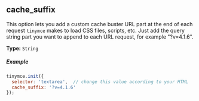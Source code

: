 ## cache_suffix

This option lets you add a custom cache buster URL part at the end of each request `tinymce` makes to load CSS files, scripts, etc. Just add the query string part you want to append to each URL request, for example "?v=4.1.6".

**Type:** `String`

##### Example

```js
tinymce.init({
  selector: 'textarea',  // change this value according to your HTML
  cache_suffix: '?v=4.1.6'
});
```
